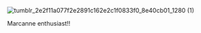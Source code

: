 ![tumblr_2e2f11a077f2e2891c162e2c1f0833f0_8e40cb01_1280 (1)](https://github.com/user-attachments/assets/d895225e-96cb-4322-a6ee-e1f24ab03610)


Marcanne enthusiast!!
